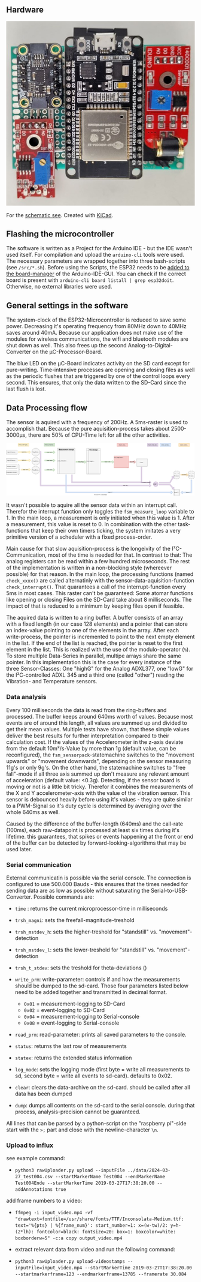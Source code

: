## Hardware

![top view](_hardware/pcb/top_view.jpg)

For the [schematic see](schematic/schematic.pdf). Created with [KiCad](https://www.kicad.org/).

## Flashing the microcontroller

The software is written as a Project for the Arduino IDE - but the IDE wasn't used itself. For compilation and upload the `arduino-cli` tools were used. The necessary parameters are wrapped together into three bash-scripts (see `/src/*.sh`). Before using the Scripts, the ESP32 needs to be [added to the board-manager](https://docs.espressif.com/projects/arduino-esp32/en/latest/installing.html) of the Arduino-IDE-GUI. You can check if the correct board is present with `arduino-cli board listall | grep esp32doit`. Otherwise, no external libraries were used.

## General settings in the software

The system-clock of the ESP32-Microcontroller is reduced to save some power. Decreasing it's operating frequency from 80MHz down to 40MHz saves around 40mA. Because our application does not make use of the modules for wireless communications, the wifi and bluetooth modules are shut down as well. This also frees up the second Analog-to-Digital-Converter on the µC-Processor-Board.

The blue LED on the µC-Board indicates activity on the SD card except for pure-writing. Time-intensive processes are opening and closing files as well as the periodic flushes that are triggered by one of the control loops every second. This ensures, that only the data written to the SD-Card since the last flush is lost.

## Data Processing flow
The sensor is aquired with a frequency of 200Hz. A 5ms-raster is used to accomplish that. Because the pure aquisition-process takes about 2500-3000µs, there are 50% of CPU-Time left for all the other activities.

![data-flow](docs/data-flow.svg)

It wasn't possible to aquire all the sensor data within an interrupt call. Therefor the interrupt function only toggles the `fsm_measure_loop` variable to 1. In the main loop, a measurement is only initiated when this value is 1. After a measurement, this value is reset to 0. In combination with the other task-functions that keep their own timers ticking, the system imitates a very primitive version of a scheduler with a fixed process-order.

Main cause for that slow aquisition-process is the longeivity of the I²C-Communication, most of the time is needed for that. In contrast to that: The analog registers can be read within a few hundred microseconds.
The rest of the implementation is written in a non-blocking style (whereever possible) for that reason.
In the main loop, the processing functions (named `check_xxxx()` are called alternatinly with the sensor-data-aquisition-function `check_interrupt()`. That quarantees a call of the interrupt-function every 5ms in most cases.
This raster can't be guaranteed: Some atomar functions like opening or closing Files on the SD-Card take about 8 milliseconds. The impact of that is reduced to a minimum by keeping files open if feasible.

The aquired data is written to a ring buffer. A buffer consists of an array with a fixed length (in our case 128 elements) and a pointer that can store an index-value pointing to one of the elements in the array. After each write-process, the pointer is incremented to point to the next empty element in the list. If the end of the list is reached, the pointer is reset to the first element in the list. This is realized with the use of the modulo-operator (`%`). To store multiple Data-Series in parallel, multipe arrays share the same pointer. In this implementation this is the case for every instance of the three Sensor-Classes: One "highG" for the Analog ADXL377, one "lowG" for the I²C-controlled ADXL 345 and a third one (called "other") reading the Vibration- and Temperature sensors.


### Data analysis
Every 100 milliseconds the data is read from the ring-buffers and processed. The buffer keeps around 640ms worth of values. Because most events are of around this length, all values are summed up and divided to get their mean values. Multiple tests have shown, that these simple values deliver the best results for further interpretation compared to their calculation cost.
If the values of the Accelerometer in the z-axis deviate from the default 10m²/s-Value by more than 1g (default value, can be reconfigured), the `fsm_sensorpack`-statemachine switches to the "movement upwards" or "movement downwards", depending on the sensor measuring 11g's or only 9g's. On the other hand, the statemachine switches to "free fall"-mode if all three axis summed up don't measure any relevant amount of acceleration (default value: <0.3g). Detecting, if the sensor board is moving or not is a little bit tricky. Therefor it combines the measurements of the X and Y accelerometer-axis with the value of the vibration sensor. This sensor is debounced heavily before using it's values - they are quite similar to a PWM-Signal so it's duty cycle is determined by averaging over the whole 640ms as well.

Caused by the difference of the buffer-length (640ms) and the call-rate (100ms), each raw-datapoint is processed at least six times during it's lifetime. this guarantees, that spikes or events happening at the front or end of the buffer can be detected by forward-looking-algorithms that may be used later.

### Serial communication
External communicatin is possible via the serial console. The connection is configured to use 500.000 Bauds - this ensures that the times needed for sending data are as low as possible without saturating the Serial-to-USB-Converter. Possible commands are:
- `time` : returns the current microprocessor-time in milliseconds
- `trsh_magni`: sets the freefall-magnitude-treshold
- `trsh_mstdev_h`: sets the higher-treshold for "standstill" vs. "movement"-detection
- `trsh_mstdev_l`: sets the lower-treshold for "standstill" vs. "movement"-detection
- `trsh_t_stdev`: sets the treshold for theta-deviations ()
- `write_prm`: write-parameter: controls if and how the measurements should be dumped to the sd-card. Those four parameters listed below need to be added together and transmitted in decimal format.
  * `0x01` = measurement-logging to SD-Card
  * `0x02` = event-logging to SD-Card
  * `0x04` = measurement-logging to Serial-console
  * `0x08` = event-logging to Serial-console
- `read_prm`: read-parameter: prints all saved parameters to the console. 
- `status`: returns the last row of measurements
- `statex`: returns the extended status information
- `log_mode`: sets the logging mode (first byte = write all measurements to sd, second byte = write all events to sd-card). defaults to 0x02.

- `clear`: clears the data-archive on the sd-card. should be called after all data has been dumped
- `dump`: dumps all contents on the sd-card to the serial console. during that process, analysis-precision cannot be guaranteed.

All lines that can be parsed by a python-script on the "raspberry pi"-side start with the `>;` part and close with the newline-character `\n`.


### Upload to influx

see example command:

- `python3 rawUploader.py upload --inputFile ../data/2024-03-27_test004.csv --startMarkerName Test004 --endMarkerName Test004Ende --startMarkerTime 2019-03-27T17:38:20.00 --addAnnotations true`

add frame numbers to a video:
- `ffmpeg -i input_video.mp4 -vf "drawtext=fontfile=/usr/share/fonts/TTF/Inconsolata-Medium.ttf: text='%{pts} | %{frame_num}': start_number=1: x=(w-tw)/2: y=h-(2*lh): fontcolor=black: fontsize=20: box=1: boxcolor=white: boxborderw=5" -c:a copy output_video.mp4`

- extract relevant data from video and run the following command:
- `python3 rawUploader.py upload-videostamps --inputFile=input_video.mp4 --startMarkerTime 2019-03-27T17:38:20.00 --startmarkerframe=123 --endmarkerframe=13785 --framerate 30.084`